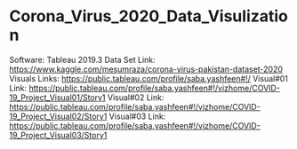 # Corona_Virus_2020_Data_Visulization
Software: Tableau 2019.3
Data Set Link: https://www.kaggle.com/mesumraza/corona-virus-pakistan-dataset-2020
Visuals Links: https://public.tableau.com/profile/saba.yashfeen#!/
Visual#01 Link: https://public.tableau.com/profile/saba.yashfeen#!/vizhome/COVID-19_Project_Visual01/Story1
Visual#02 Link: https://public.tableau.com/profile/saba.yashfeen#!/vizhome/COVID-19_Project_Visual02/Story1
Visual#03 Link: https://public.tableau.com/profile/saba.yashfeen#!/vizhome/COVID-19_Project_Visual03/Story1
